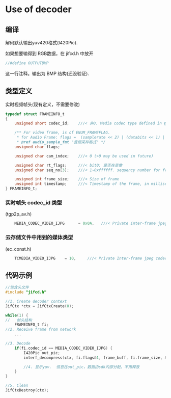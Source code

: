 Use of decoder
===============

## 编译

解码默认输出yuv420格式(I420Pic).

如果想要输得到 RGB数据，在 jifcd.h 中放开 

```c
//#define OUTPUTBMP
```

这一行注释。输出为 BMP 结构(还没验证).



## 类型定义

实时视频帧头(现有定义，不需要修改)

```c
typedef struct FRAMEINFO_t
{
    unsigned short codec_id;    ///< 非0. Media codec type defined in @ref ENUM_CODECID

    /** For video frame, is of ENUM_FRAMEFLAG. 
     * for Audio Frame: flags =  (samplerate << 2) | (databits << 1) | (channel)
     * @ref audio_sample_fmt "音频采样格式" */
    unsigned char flags;

    unsigned char cam_index;    ///< 0 (>0 may be used in future)

    unsigned char rt_flags;     ///< bit0: 是否在录像
    unsigned char seq_no[3];    ///< 1~0xffffff. sequency number for frame, used internally by sdk to detect frame loss.

    unsigned int frame_size;    ///< Size of frame
    unsigned int timestamp;     ///< Timestamp of the frame, in milliseconds
} FRAMEINFO_t;
```

### 实时帧头 codec_id 类型

(tgp2p_av.h)

```c
    MEDIA_CODEC_VIDEO_IJPG      = 0x0A,   ///< Private inter-frame jpeg codec
```

### 云存储文件中用到的媒体类型

(ec_const.h)

```c
    TCMEDIA_VIDEO_IJPG    = 10,     ///< Private Inter-frame jpeg codec
```

## 代码示例

```c
//包含头文件
#include "jifcd.h"

//1. Create decoder context
JifCtx *ctx = JifCtxCreate(0);

while(1) {
//   帧头结构
    FRAMEINFO_t fi;
//2. Receive frame from network
    ...

//3. Decode
    if(fi.codec_id == MEDIA_CODEC_VIDEO_IJPG) {
    	I420Pic out_pic;
    	interf_decompress(ctx, fi.flags&1, frame_buff, fi.frame_size, &out_pic);

		//4. 显示yuv.  信息在out_pic，数据由sdk内部分配，不用释放
    }
}

//5. Clean
JifCtxDestroy(ctx);
```
